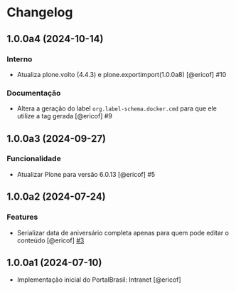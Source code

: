 # Changelog

<!--
   You should *NOT* be adding new change log entries to this file.
   You should create a file in the news directory instead.
   For helpful instructions, please see:
   https://github.com/plone/plone.releaser/blob/master/ADD-A-NEWS-ITEM.rst
-->

<!-- towncrier release notes start -->

## 1.0.0a4 (2024-10-14)


### Interno

- Atualiza plone.volto (4.4.3) e plone.exportimport(1.0.0a8) [@ericof] #10


### Documentação

- Altera a geração do label `org.label-schema.docker.cmd` para que ele utilize a tag gerada [@ericof] #9

## 1.0.0a3 (2024-09-27)


### Funcionalidade

- Atualizar Plone para versão 6.0.13 [@ericof] #5

## 1.0.0a2 (2024-07-24)

### Features

- Serializar data de aniversário completa apenas para quem pode editar o conteúdo [@ericof] [#3](https://github.com/portal-br/intranet/issues/3)


## 1.0.0a1 (2024-07-10)

- Implementação inicial do PortalBrasil: Intranet [@ericof]
